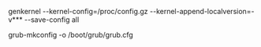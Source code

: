 genkernel --kernel-config=/proc/config.gz --kernel-append-localversion=-v*** --save-config all

grub-mkconfig -o /boot/grub/grub.cfg
